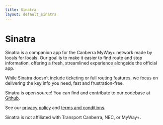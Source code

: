```yaml
---
title: Sinatra
layout: default_sinatra
---
```

# Sinatra

Sinatra is a companion app for the Canberra MyWay+ network made by locals for locals. Our goal is to make it easier to find route and stop information, offering a fresh, streamlined experience alongside the official app.

While Sinatra doesn’t include ticketing or full routing features, we focus on delivering the key info you need, fast and frustration-free.

Sinatra is open source! You can find and contribute to our codebase at [Github](https://github.com/emilymclean/sinatra).

See our [privacy policy](/privacy) and [terms and conditions](/terms).

Sinatra is not affiliated with Transport Canberra, NEC, or MyWay+.